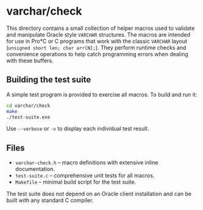 # varchar/check

This directory contains a small collection of helper macros used to
validate and manipulate Oracle style `VARCHAR` structures.  The macros
are intended for use in Pro*C or C programs that work with the classic
`VARCHAR` layout (`unsigned short len; char arr[N];`).  They perform
runtime checks and convenience operations to help catch programming
errors when dealing with these buffers.

## Building the test suite

A simple test program is provided to exercise all macros.  To build and
run it:

```bash
cd varchar/check
make
./test-suite.exe
```

Use `--verbose` or `-v` to display each individual test result.

## Files

- `varchar-check.h` – macro definitions with extensive inline
  documentation.
- `test-suite.c` – comprehensive unit tests for all macros.
- `Makefile` – minimal build script for the test suite.

The test suite does not depend on an Oracle client installation and can
be built with any standard C compiler.
